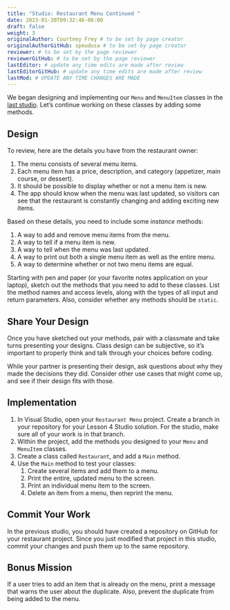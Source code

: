 ```yaml
---
title: "Studio: Restaurant Menu Continued "
date: 2023-01-30T09:32:46-06:00
draft: false
weight: 3
originalAuthor: Courtney Frey # to be set by page creator
originalAuthorGitHub: speudusa # to be set by page creator
reviewer: # to be set by the page reviewer
reviewerGitHub: # to be set by the page reviewer
lastEditor: # update any time edits are made after review
lastEditorGitHub: # update any time edits are made after review
lastMod: # UPDATE ANY TIME CHANGES ARE MADE
---
```

<!-- TODO: Link to previous chapter -->
We began designing and implementing our `Menu` and `MenuItem` classes in the [last studio](LINK). Let’s continue working on these classes by adding some methods.

## Design

To review, here are the details you have from the restaurant owner:

   1. The menu consists of several menu items.
   1. Each menu item has a price, description, and category (appetizer, main course, or dessert).
   1. It should be possible to display whether or not a menu item is new.
   1. The app should know when the menu was last updated, so visitors can see that the restaurant is constantly changing and adding exciting new items.

Based on these details, you need to include some *instance* methods:

   1. A way to add and remove menu items from the menu.
   1. A way to tell if a menu item is new.
   1. A way to tell when the menu was last updated.
   1. A way to print out both a single menu item as well as the entire menu.
   1. A way to determine whether or not two menu items are equal.

Starting with pen and paper (or your favorite notes application on your laptop), sketch out the methods that you need to add to these classes. List the method names and access levels, along with the types of all input and return parameters. Also, consider whether any methods should be `static`.

## Share Your Design

Once you have sketched out your methods, pair with a classmate and take turns presenting your designs. Class design can be subjective, so it’s important to properly think and talk through your choices before coding.

While your partner is presenting their design, ask questions about why they made the decisions they did. Consider other use cases that might come up, and see if their design fits with those.

## Implementation

1. In Visual Studio, open your `Restaurant Menu` project. Create a branch in your repository for your Lesson 4 Studio solution. For the studio, make sure all of your work is in that branch.
1. Within the project, add the methods you designed to your `Menu` and `MenuItem` classes.
1. Create a class called `Restaurant`, and add a ``Main`` method.
1. Use the `Main` method to test your classes:
   1. Create several items and add them to a menu.
   1. Print the entire, updated menu to the screen.
   1. Print an individual menu item to the screen.
   1. Delete an item from a menu, then reprint the menu.

## Commit Your Work

In the previous studio, you should have created a repository on GitHub for your restaurant project. Since you just modified that project in this studio, commit your changes and push them up to the same repository.

## Bonus Mission

If a user tries to add an item that is already on the menu, print a message that warns the user about the duplicate. Also, prevent the duplicate from being added to the menu.
